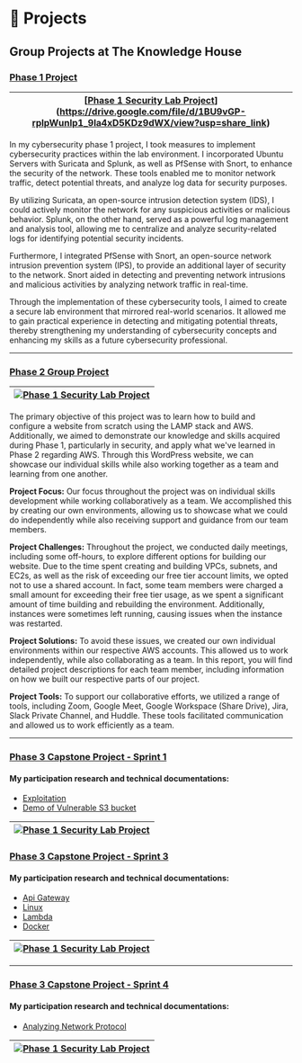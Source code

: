 # 🔭 Projects 

## Group Projects at The Knowledge House

### [Phase 1 Project](/tkhPhase1.md)





| [[Phase 1 Security Lab Project](https://drive.google.com/uc?export=view&id=18p_KGlH43DdAuXH3-GPsYiTfQXMHfIU1)](https://drive.google.com/file/d/1BU9vGP-rplpWunlp1_9la4xD5KDz9dWX/view?usp=share_link) |
| ------------------------------- |




<!--- | [![Penetration Testing Report](https://drive.google.com/uc?export=view&id=10FouwNPct-Rv80WdmlKDnzcorZ8iwdeL)](https://drive.google.com/file/d/1rLXOe8AOHbMTvmWsyNy2t2PijXosd1w8/view?usp=sharing) |
| ------------------------------- | --->


In my cybersecurity phase 1 project, I took measures to implement cybersecurity practices within the lab environment. I incorporated Ubuntu Servers with Suricata and Splunk, as well as PfSense with Snort, to enhance the security of the network. These tools enabled me to monitor network traffic, detect potential threats, and analyze log data for security purposes.

By utilizing Suricata, an open-source intrusion detection system (IDS), I could actively monitor the network for any suspicious activities or malicious behavior. Splunk, on the other hand, served as a powerful log management and analysis tool, allowing me to centralize and analyze security-related logs for identifying potential security incidents.

Furthermore, I integrated PfSense with Snort, an open-source network intrusion prevention system (IPS), to provide an additional layer of security to the network. Snort aided in detecting and preventing network intrusions and malicious activities by analyzing network traffic in real-time.

Through the implementation of these cybersecurity tools, I aimed to create a secure lab environment that mirrored real-world scenarios. It allowed me to gain practical experience in detecting and mitigating potential threats, thereby strengthening my understanding of cybersecurity concepts and enhancing my skills as a future cybersecurity professional.

---



### [Phase 2 Group Project](https://drive.google.com/file/d/1H7zrRbCYTUCK0k_M0hsuTlMP_VulvDS5/view?usp=share_link)





| [![Phase 1 Security Lab Project](https://drive.google.com/uc?export=view&id=1gUD8Zx2H4GErKiNa5m1jRo_TdGIbYq5F)](https://drive.google.com/file/d/1H7zrRbCYTUCK0k_M0hsuTlMP_VulvDS5/view?usp=share_link) |
| ------------------------------- |





The primary objective of this project was to learn how to build and configure a website from scratch using the LAMP stack and AWS. Additionally, we aimed to demonstrate our knowledge and skills acquired during Phase 1, particularly in security, and apply what we've learned in Phase 2 regarding AWS. Through this WordPress website, we can showcase our individual skills while also working together as a team and learning from one another.

**Project Focus:** Our focus throughout the project was on individual skills development while working collaboratively as a team. We accomplished this by creating our own environments, allowing us to showcase what we could do independently while also receiving support and guidance from our team members.

**Project Challenges:** Throughout the project, we conducted daily meetings, including some off-hours, to explore different options for building our website. Due to the time spent creating and building VPCs, subnets, and EC2s, as well as the risk of exceeding our free tier account limits, we opted not to use a shared account. In fact, some team members were charged a small amount for exceeding their free tier usage, as we spent a significant amount of time building and rebuilding the environment. Additionally, instances were sometimes left running, causing issues when the instance was restarted.

**Project Solutions:** To avoid these issues, we created our own individual environments within our respective AWS accounts. This allowed us to work independently, while also collaborating as a team. In this report, you will find detailed project descriptions for each team member, including information on how we built our respective parts of our project.

**Project Tools:** To support our collaborative efforts, we utilized a range of tools, including Zoom, Google Meet, Google Workspace (Share Drive), Jira, Slack Private Channel, and Huddle. These tools facilitated communication and allowed us to work efficiently as a team.


---



### [Phase 3 Capstone Project - Sprint 1](https://github.com/cybertrainingrange/redteam)
#### My participation research and technical documentations:
- [Exploitation](https://github.com/cybertrainingrange/redteam/blob/main/Exploit_edionisio.md)
- [Demo of Vulnerable S3 bucket](https://github.com/cybertrainingrange/redteam/blob/main/Vulnerable_s3bucket_edionisio.md)


| [![Phase 1 Security Lab Project](https://drive.google.com/uc?export=view&id=1Vq9GLZNZMzQ3swg0GTdN7_PH5nfTSBFm)](https://github.com/cybertrainingrange/redteam) |
| ------------------------------- |

### [Phase 3 Capstone Project - Sprint 3](https://github.com/cybertrainingrange/ctre-team-a)
#### My participation research and technical documentations:
- [Api Gateway](https://github.com/cybertrainingrange/ctre-team-a/blob/main/apigateway.md)
- [Linux](https://github.com/cybertrainingrange/ctre-team-a/blob/main/linux.md)
- [Lambda](https://github.com/cybertrainingrange/ctre-team-a/blob/main/lambda.md)
- [Docker](https://github.com/cybertrainingrange/ctre-team-a/blob/main/docker.md)


| [![Phase 1 Security Lab Project](https://drive.google.com/uc?export=view&id=1fDEySru5fV2hZtmKGcYd8_Z1-9Km-PKW)](https://github.com/cybertrainingrange/redteam) |
| ------------------------------- |

---

### [Phase 3 Capstone Project - Sprint 4](https://github.com/cybertrainingrange/Sprint4)
#### My participation research and technical documentations:
- [Analyzing Network Protocol](https://github.com/cybertrainingrange/Sprint4/blob/main/AnalyzingNetworkProtocols.md)



| [![Phase 1 Security Lab Project](https://drive.google.com/uc?export=view&id=1DoTzhRQq-dKvKxvWKMthoUkn84xqpnwL)](https://github.com/cybertrainingrange/Sprint4) |
| ------------------------------- |



